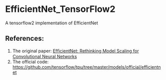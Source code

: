 # EfficientNet_TensorFlow2
A tensorflow2 implementation of EfficientNet



## References:
1. The original paper: [EfﬁcientNet: Rethinking Model Scaling for Convolutional Neural Networks](https://arxiv.org/abs/1905.11946)
2. The official code: https://github.com/tensorflow/tpu/tree/master/models/official/efficientnet